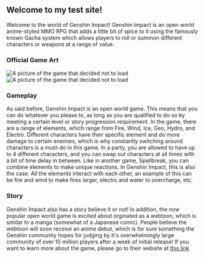 ## Welcome to my test site!

Welcome to the world of Genshin Impact!
Genshin Impact is an open world anime-styled MMO RPG that adds a little bit of spice to it using the famously known Gacha system which allows players to roll or summon different characters or weapons at a range of value. 

### Official Game Art

<img src="https://static2.gamerantimages.com/wordpress/wp-content/uploads/2020/10/genshin-impact-mondstadt.jpg?q=50&fit=crop&w=386&h=185" alt="A picture of the game that decided not to load" />
<img src="https://static3.srcdn.com/wordpress/wp-content/uploads/2020/10/genshin-impact-paimon.jpg?q=50&fit=crop&w=960&h=500" alt="A picture of the game that decided not to load" />

### Gameplay

As said before, Genshin Impact is an open world game. This means that you can do whatever you please to, as long as you are qualified to do so by meeting a certain level or story progression requirement. In the game, there are a range of elements, which range from Fire, Wind, Ice, Geo, Hydro, and Electro. Different characters have their specific element and do more damage to certain enemies, which is why constantly switching around characters is a must-do in this game. In a party, you are allowed to have up to 4 different characters, and you can swap out characters at all times with a bit of time delay in between. Like in another game, Spellbreak, you can combine elements to make unique reactions. In Genshin Impact, this is also the case. All the elements interact with each other, an example of this can be fire and wind to make fires larger, electro and water to overcharge, etc. 

### Story

Genshin Impact also has a story believe it or not! In addition, the now popular open world game is excited about orginated as a webtoon, which is similar to a manga (somewhat of a Japanese comic). People believe the webtoon will soon receive an anime debut, which is for sure something the Genshin community hopes for judging by it's overwhelmingly large community of over 10 million players after a week of initial release! If you want to learn more about the game, please go to their website at <a href="https://genshin.mihoyo.com/">this link</a>

